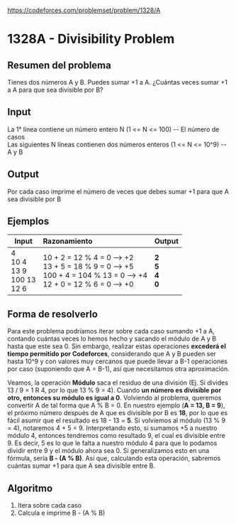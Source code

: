 https://codeforces.com/problemset/problem/1328/A

# 1328A - Divisibility Problem

## Resumen del problema
Tienes dos números A y B. Puedes sumar +1 a A. ¿Cuántas veces sumar +1 a A para que sea divisible por B? 

## Input
La 1° línea contiene un número entero N (1 <= N <= 100) -- El número de casos \
Las siguientes N líneas contienen dos números enteros (1 <= N <= 10^9) -- A y B

## Output
Por cada caso imprime el número de veces que debes sumar +1 para que A sea divisible por B

## Ejemplos
| Input         | Razonamiento  | Output    |
| ------------- | :------------ | --------- |
| 4 <br> 10 4 <br> 13 9 <br> 100 13 <br> 12 6 | 10 + 2 = 12 % 4 = 0 --> +2 <br> 13 + 5 = 18 % 9 = 0 --> +5 <br> 100 + 4 = 104 % 13 = 0 --> +4 <br> 12 + 0 = 12 % 6 = 0 --> +0 | **2** <br> **5** <br> **4** <br> **0** |

## Forma de resolverlo
Para este problema podríamos iterar sobre cada caso sumando +1 a A, contando cuántas veces lo hemos hecho y sacando el módulo de A y B hasta que este sea 0. Sin embargo, realizar estas operaciones **excederá el tiempo permitido por Codeforces**, considerando que A y B pueden ser hasta 10^9 y con valores muy cercanos que puede llevar a B-1 operaciones por caso (suponiendo que A = B-1), así que necesitamos otra aproximación.

Veamos, la operación **Módulo** saca el residuo de una división (Ej. Si divides 13 / 9 = 1 R 4, por lo que 13 % 9 = 4). Cuando **un número es divisible por otro, entonces su módulo es igual a 0**. Volviendo al problema, queremos convertir A de tal forma que A % B = 0. En nuestro ejemplo (**A = 13, B = 9**), el próximo número después de A que es divisible por B es **18**, por lo que es fácil asumir que el resultado es 18 - 13 = **5**. Si volviemos al módulo (13 % 9 = 4), notaremos 4 + 5 = 9. Interpretando esto, si sumamos +5 a nuestro módulo 4, entonces tendremos como resultado 9, el cual es divisible entre 9. Es decir, 5 es lo que le falta a nuestro módulo 4 para que lo podamos dividir entre 9 y el módulo ahora sea 0. Si generalizamos esto en una fórmula, sería **B - (A % B)**. Así que, calculando esta operación, sabremos cuántas sumar +1 para que A sea divisible entre B.

## Algoritmo
1) Itera sobre cada caso
2) Calcula e imprime B - (A % B)
